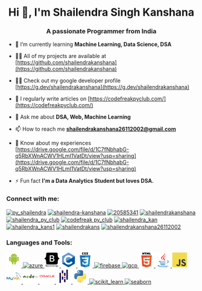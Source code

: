 <h1 align="center">Hi 👋, I'm Shailendra Singh Kanshana</h1>
<h3 align="center">A passionate Programmer from India</h3>

- 🌱 I’m currently learning **Machine Learning, Data Science, DSA**

- 👨‍💻 All of my projects are available at [https://github.com/shailendrakanshana](https://github.com/shailendrakanshana)

- 👨‍💻 Check out my google developer profile [https://g.dev/shailendrakanshana](https://g.dev/shailendrakanshana)

- 📝 I regularly write articles on [https://codefreakpyclub.com/](https://codefreakpyclub.com/)

- 💬 Ask me about **DSA, Web, Machine Learning**

- 📫 How to reach me **shailendrakanshana26112002@gmail.com**

- 📄 Know about my experiences [https://drive.google.com/file/d/1C7fNbhabG-q5RbXWnACWV1HLmI1VatDt/view?usp=sharing](https://drive.google.com/file/d/1C7fNbhabG-q5RbXWnACWV1HLmI1VatDt/view?usp=sharing)

- ⚡ Fun fact **I'm a Data Analytics Student but loves DSA.**

<h3 align="left">Connect with me:</h3>
<p align="left">
<a href="https://twitter.com/py_shailendra" target="blank"><img align="center" src="https://raw.githubusercontent.com/rahuldkjain/github-profile-readme-generator/master/src/images/icons/Social/twitter.svg" alt="py_shailendra" height="30" width="40" /></a>
<a href="https://linkedin.com/in/shailendra-kanshana" target="blank"><img align="center" src="https://raw.githubusercontent.com/rahuldkjain/github-profile-readme-generator/master/src/images/icons/Social/linked-in-alt.svg" alt="shailendra-kanshana" height="30" width="40" /></a>
<a href="https://stackoverflow.com/users/20585341" target="blank"><img align="center" src="https://raw.githubusercontent.com/rahuldkjain/github-profile-readme-generator/master/src/images/icons/Social/stack-overflow.svg" alt="20585341" height="30" width="40" /></a>
<a href="https://kaggle.com/shailendrakanshana" target="blank"><img align="center" src="https://raw.githubusercontent.com/rahuldkjain/github-profile-readme-generator/master/src/images/icons/Social/kaggle.svg" alt="shailendrakanshana" height="30" width="40" /></a>
<a href="https://instagram.com/shailendra_py_club" target="blank"><img align="center" src="https://raw.githubusercontent.com/rahuldkjain/github-profile-readme-generator/master/src/images/icons/Social/instagram.svg" alt="shailendra_py_club" height="30" width="40" /></a>
<a href="https://www.youtube.com/c/codefreak py_club" target="blank"><img align="center" src="https://raw.githubusercontent.com/rahuldkjain/github-profile-readme-generator/master/src/images/icons/Social/youtube.svg" alt="codefreak py_club" height="30" width="40" /></a>
<a href="https://www.codechef.com/users/shailendra_kan" target="blank"><img align="center" src="https://cdn.jsdelivr.net/npm/simple-icons@3.1.0/icons/codechef.svg" alt="shailendra_kan" height="30" width="40" /></a>
<a href="https://www.hackerrank.com/shailendra_kans1" target="blank"><img align="center" src="https://raw.githubusercontent.com/rahuldkjain/github-profile-readme-generator/master/src/images/icons/Social/hackerrank.svg" alt="shailendra_kans1" height="30" width="40" /></a>
<a href="https://www.leetcode.com/shailendrakans" target="blank"><img align="center" src="https://raw.githubusercontent.com/rahuldkjain/github-profile-readme-generator/master/src/images/icons/Social/leet-code.svg" alt="shailendrakans" height="30" width="40" /></a>
<a href="https://auth.geeksforgeeks.org/user/shailendrakanshana26112002" target="blank"><img align="center" src="https://raw.githubusercontent.com/rahuldkjain/github-profile-readme-generator/master/src/images/icons/Social/geeks-for-geeks.svg" alt="shailendrakanshana26112002" height="30" width="40" /></a>
</p>

<h3 align="left">Languages and Tools:</h3>
<p align="left"> <a href="https://developer.android.com" target="_blank" rel="noreferrer"> <img src="https://raw.githubusercontent.com/devicons/devicon/master/icons/android/android-original-wordmark.svg" alt="android" width="40" height="40"/> </a> <a href="https://azure.microsoft.com/en-in/" target="_blank" rel="noreferrer"> <img src="https://www.vectorlogo.zone/logos/microsoft_azure/microsoft_azure-icon.svg" alt="azure" width="40" height="40"/> </a> <a href="https://getbootstrap.com" target="_blank" rel="noreferrer"> <img src="https://raw.githubusercontent.com/devicons/devicon/master/icons/bootstrap/bootstrap-plain-wordmark.svg" alt="bootstrap" width="40" height="40"/> </a> <a href="https://www.cprogramming.com/" target="_blank" rel="noreferrer"> <img src="https://raw.githubusercontent.com/devicons/devicon/master/icons/c/c-original.svg" alt="c" width="40" height="40"/> </a> <a href="https://www.w3schools.com/css/" target="_blank" rel="noreferrer"> <img src="https://raw.githubusercontent.com/devicons/devicon/master/icons/css3/css3-original-wordmark.svg" alt="css3" width="40" height="40"/> </a> <a href="https://firebase.google.com/" target="_blank" rel="noreferrer"> <img src="https://www.vectorlogo.zone/logos/firebase/firebase-icon.svg" alt="firebase" width="40" height="40"/> </a> <a href="https://cloud.google.com" target="_blank" rel="noreferrer"> <img src="https://www.vectorlogo.zone/logos/google_cloud/google_cloud-icon.svg" alt="gcp" width="40" height="40"/> </a> <a href="https://www.w3.org/html/" target="_blank" rel="noreferrer"> <img src="https://raw.githubusercontent.com/devicons/devicon/master/icons/html5/html5-original-wordmark.svg" alt="html5" width="40" height="40"/> </a> <a href="https://www.java.com" target="_blank" rel="noreferrer"> <img src="https://raw.githubusercontent.com/devicons/devicon/master/icons/java/java-original.svg" alt="java" width="40" height="40"/> </a> <a href="https://developer.mozilla.org/en-US/docs/Web/JavaScript" target="_blank" rel="noreferrer"> <img src="https://raw.githubusercontent.com/devicons/devicon/master/icons/javascript/javascript-original.svg" alt="javascript" width="40" height="40"/> </a> <a href="https://www.mysql.com/" target="_blank" rel="noreferrer"> <img src="https://raw.githubusercontent.com/devicons/devicon/master/icons/mysql/mysql-original-wordmark.svg" alt="mysql" width="40" height="40"/> </a> <a href="https://nodejs.org" target="_blank" rel="noreferrer"> <img src="https://raw.githubusercontent.com/devicons/devicon/master/icons/nodejs/nodejs-original-wordmark.svg" alt="nodejs" width="40" height="40"/> </a> <a href="https://www.oracle.com/" target="_blank" rel="noreferrer"> <img src="https://raw.githubusercontent.com/devicons/devicon/master/icons/oracle/oracle-original.svg" alt="oracle" width="40" height="40"/> </a> <a href="https://pandas.pydata.org/" target="_blank" rel="noreferrer"> <img src="https://raw.githubusercontent.com/devicons/devicon/2ae2a900d2f041da66e950e4d48052658d850630/icons/pandas/pandas-original.svg" alt="pandas" width="40" height="40"/> </a> <a href="https://www.python.org" target="_blank" rel="noreferrer"> <img src="https://raw.githubusercontent.com/devicons/devicon/master/icons/python/python-original.svg" alt="python" width="40" height="40"/> </a> <a href="https://scikit-learn.org/" target="_blank" rel="noreferrer"> <img src="https://upload.wikimedia.org/wikipedia/commons/0/05/Scikit_learn_logo_small.svg" alt="scikit_learn" width="40" height="40"/> </a> <a href="https://seaborn.pydata.org/" target="_blank" rel="noreferrer"> <img src="https://seaborn.pydata.org/_images/logo-mark-lightbg.svg" alt="seaborn" width="40" height="40"/> </a> </p>
